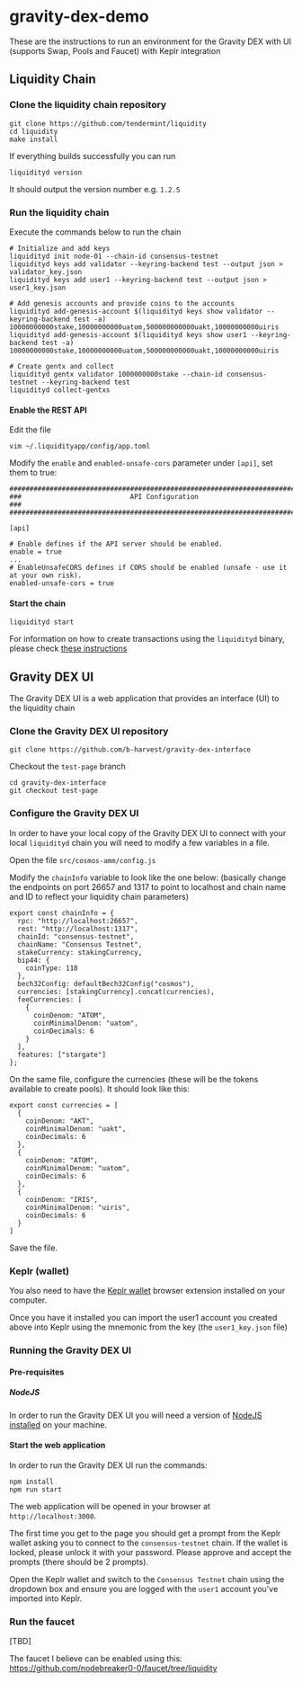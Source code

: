 # gravity-dex-demo

These are the instructions to run an environment for the Gravity DEX with UI (supports Swap, Pools and Faucet) with Keplr integration

## Liquidity Chain

### Clone the liquidity chain repository

```
git clone https://github.com/tendermint/liquidity
cd liquidity
make install   
```

If everything builds successfully you can run 

```
liquidityd version
```

It should output the version number e.g. `1.2.5`

### Run the liquidity chain

Execute the commands below to run the chain

```
# Initialize and add keys
liquidityd init node-01 --chain-id consensus-testnet
liquidityd keys add validator --keyring-backend test --output json > validator_key.json
liquidityd keys add user1 --keyring-backend test --output json > user1_key.json

# Add genesis accounts and provide coins to the accounts
liquidityd add-genesis-account $(liquidityd keys show validator --keyring-backend test -a) 10000000000stake,10000000000uatom,500000000000uakt,10000000000uiris
liquidityd add-genesis-account $(liquidityd keys show user1 --keyring-backend test -a) 10000000000stake,10000000000uatom,500000000000uakt,10000000000uiris

# Create gentx and collect
liquidityd gentx validator 1000000000stake --chain-id consensus-testnet --keyring-backend test
liquidityd collect-gentxs
```

#### Enable the REST API

Edit the file 

```
vim ~/.liquidityapp/config/app.toml 
```

Modify the `enable` and `enabled-unsafe-cors` parameter under `[api]`, set them to true:

```
###############################################################################
###                           API Configuration                             ###
###############################################################################

[api]

# Enable defines if the API server should be enabled.
enable = true
...
# EnableUnsafeCORS defines if CORS should be enabled (unsafe - use it at your own risk).
enabled-unsafe-cors = true
```

#### Start the chain

```
liquidityd start
```

For information on how to create transactions using the `liquidityd` binary, please check [these instructions](https://github.com/tendermint/liquidity#21-broadcast-transactions-using-cli-commands)

## Gravity DEX UI

The Gravity DEX UI is a web application that provides an interface (UI) to the liquidity chain

### Clone the Gravity DEX UI repository

```
git clone https://github.com/b-harvest/gravity-dex-interface
```

Checkout the `test-page` branch

```
cd gravity-dex-interface
git checkout test-page
```

### Configure the Gravity DEX UI

In order to have your local copy of the Gravity DEX UI to connect with your local `liquidityd` chain you will need to modify a few variables in a file.

Open the file `src/cosmos-amm/config.js`

Modify the `chainInfo` variable to look like the one below: (basically change the endpoints on port 26657 and 1317 to point to localhost and chain name and ID to reflect your liquidity chain parameters) 

```
export const chainInfo = {
  rpc: "http://localhost:26657",
  rest: "http://localhost:1317",
  chainId: "consensus-testnet",
  chainName: "Consensus Testnet",
  stakeCurrency: stakingCurrency,
  bip44: {
    coinType: 118
  },
  bech32Config: defaultBech32Config("cosmos"),
  currencies: [stakingCurrency].concat(currencies),
  feeCurrencies: [
    {
      coinDenom: "ATOM",
      coinMinimalDenom: "uatom",
      coinDecimals: 6
    }
  ],
  features: ["stargate"]
};
```

On the same file, configure the currencies (these will be the tokens available to create pools). It should look like this:

```
export const currencies = [
  {
    coinDenom: "AKT",
    coinMinimalDenom: "uakt",
    coinDecimals: 6
  },
  {
    coinDenom: "ATOM",
    coinMinimalDenom: "uatom",
    coinDecimals: 6
  },
  {
    coinDenom: "IRIS",
    coinMinimalDenom: "uiris",
    coinDecimals: 6
  }
]
```

Save the file.

### Keplr (wallet)

You also need to have the [Keplr wallet](https://keplr.app/) browser extension installed on your computer.

Once you have it installed you can import the user1 account you created above into Keplr using the mnemonic from the key (the `user1_key.json` file)

### Running the Gravity DEX UI

#### Pre-requisites

##### NodeJS

In order to run the Gravity DEX UI you will need a version of [NodeJS installed](https://nodejs.org/en/download/) on your machine.

#### Start the web application

In order to run the Gravity DEX UI run the commands:

```
npm install
npm run start
```

The web application will be opened in your browser at `http://localhost:3000`.

The first time you get to the page you should get a prompt from the Keplr wallet asking you to connect to the `consensus-testnet` chain. If the wallet is locked, please unlock it with your password. Please approve and accept the prompts (there should be 2 prompts).

Open the Keplr wallet and switch to the `Consensus Testnet` chain using the dropdown box and ensure you are logged with the `user1` account you've imported into Keplr.

  
### Run the faucet

[TBD]

The faucet I believe can be enabled using this: https://github.com/nodebreaker0-0/faucet/tree/liquidity
